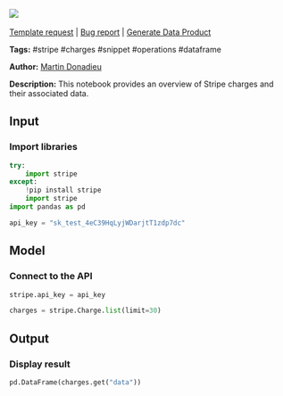 <a href="https://app.naas.ai/user-redirect/naas/downloader?url=https://raw.githubusercontent.com/jupyter-naas/awesome-notebooks/master/Stripe/Stripe_Get_charges.ipynb" target="_parent"><img src="https://naasai-public.s3.eu-west-3.amazonaws.com/Open_in_Naas_Lab.svg"/></a><br><br><a href="https://github.com/jupyter-naas/awesome-notebooks/issues/new?assignees=&labels=&template=template-request.md&title=Tool+-+Action+of+the+notebook+">Template request</a> | <a href="https://github.com/jupyter-naas/awesome-notebooks/issues/new?assignees=&labels=bug&template=bug_report.md&title=Stripe+-+Get+charges:+Error+short+description">Bug report</a> | <a href="https://app.naas.ai/user-redirect/naas/downloader?url=https://raw.githubusercontent.com/jupyter-naas/awesome-notebooks/master/Naas/Naas_Start_data_product.ipynb" target="_parent">Generate Data Product</a>

**Tags:** #stripe #charges #snippet #operations #dataframe

**Author:** [Martin Donadieu](https://www.linkedin.com/in/martindonadieu/)

**Description:** This notebook provides an overview of Stripe charges and their associated data.

## Input

### Import libraries


```python
try:
    import stripe
except:
    !pip install stripe
    import stripe
import pandas as pd
```


```python
api_key = "sk_test_4eC39HqLyjWDarjtT1zdp7dc"
```

## Model

### Connect to the API


```python
stripe.api_key = api_key
```


```python
charges = stripe.Charge.list(limit=30)
```

## Output

### Display result


```python
pd.DataFrame(charges.get("data"))
```
